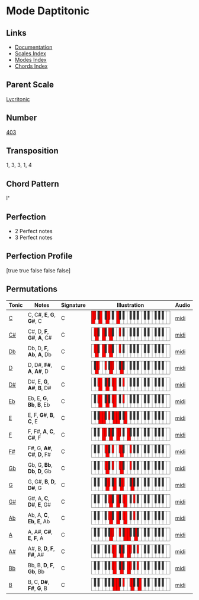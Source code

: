 # Mode Daptitonic

## Links

- [Documentation](README.md)
- [Scales Index](Scales.md)
- [Modes Index](Modes.md)
- [Chords Index](Chords.md)

## Parent Scale

[Lycritonic](ScaleLycritonic.md)

## Number

[403](https://ianring.com/musictheory/scales/403)

## Transposition

1, 3, 3, 1, 4

## Chord Pattern

I⁺

## Perfection

- 2 Perfect notes
- 3 Perfect notes

## Perfection Profile

[true true false false false]

## Permutations

| Tonic | Notes | Signature | Illustration | Audio |
|-------|-------|-----------|--------------|-------|
| [C](ModeCNaturalDaptitonic.md) | C, C#, **E**, **G**, **G#**, C | C | ![CNaturalDaptitonic](ModeCNaturalDaptitonic.png) | [midi](https://github.com/edipermadi/music/blob/main/docs/ModeCNaturalDaptitonic.mid?raw=true) |
| [C#](ModeCSharpDaptitonic.md) | C#, D, **F**, **G#**, **A**, C# | C | ![CSharpDaptitonic](ModeCSharpDaptitonic.png) | [midi](https://github.com/edipermadi/music/blob/main/docs/ModeCSharpDaptitonic.mid?raw=true) |
| [Db](ModeDFlatDaptitonic.md) | Db, D, **F**, **Ab**, **A**, Db | C | ![DFlatDaptitonic](ModeDFlatDaptitonic.png) | [midi](https://github.com/edipermadi/music/blob/main/docs/ModeDFlatDaptitonic.mid?raw=true) |
| [D](ModeDNaturalDaptitonic.md) | D, D#, **F#**, **A**, **A#**, D | C | ![DNaturalDaptitonic](ModeDNaturalDaptitonic.png) | [midi](https://github.com/edipermadi/music/blob/main/docs/ModeDNaturalDaptitonic.mid?raw=true) |
| [D#](ModeDSharpDaptitonic.md) | D#, E, **G**, **A#**, **B**, D# | C | ![DSharpDaptitonic](ModeDSharpDaptitonic.png) | [midi](https://github.com/edipermadi/music/blob/main/docs/ModeDSharpDaptitonic.mid?raw=true) |
| [Eb](ModeEFlatDaptitonic.md) | Eb, E, **G**, **Bb**, **B**, Eb | C | ![EFlatDaptitonic](ModeEFlatDaptitonic.png) | [midi](https://github.com/edipermadi/music/blob/main/docs/ModeEFlatDaptitonic.mid?raw=true) |
| [E](ModeENaturalDaptitonic.md) | E, F, **G#**, **B**, **C**, E | C | ![ENaturalDaptitonic](ModeENaturalDaptitonic.png) | [midi](https://github.com/edipermadi/music/blob/main/docs/ModeENaturalDaptitonic.mid?raw=true) |
| [F](ModeFNaturalDaptitonic.md) | F, F#, **A**, **C**, **C#**, F | C | ![FNaturalDaptitonic](ModeFNaturalDaptitonic.png) | [midi](https://github.com/edipermadi/music/blob/main/docs/ModeFNaturalDaptitonic.mid?raw=true) |
| [F#](ModeFSharpDaptitonic.md) | F#, G, **A#**, **C#**, **D**, F# | C | ![FSharpDaptitonic](ModeFSharpDaptitonic.png) | [midi](https://github.com/edipermadi/music/blob/main/docs/ModeFSharpDaptitonic.mid?raw=true) |
| [Gb](ModeGFlatDaptitonic.md) | Gb, G, **Bb**, **Db**, **D**, Gb | C | ![GFlatDaptitonic](ModeGFlatDaptitonic.png) | [midi](https://github.com/edipermadi/music/blob/main/docs/ModeGFlatDaptitonic.mid?raw=true) |
| [G](ModeGNaturalDaptitonic.md) | G, G#, **B**, **D**, **D#**, G | C | ![GNaturalDaptitonic](ModeGNaturalDaptitonic.png) | [midi](https://github.com/edipermadi/music/blob/main/docs/ModeGNaturalDaptitonic.mid?raw=true) |
| [G#](ModeGSharpDaptitonic.md) | G#, A, **C**, **D#**, **E**, G# | C | ![GSharpDaptitonic](ModeGSharpDaptitonic.png) | [midi](https://github.com/edipermadi/music/blob/main/docs/ModeGSharpDaptitonic.mid?raw=true) |
| [Ab](ModeAFlatDaptitonic.md) | Ab, A, **C**, **Eb**, **E**, Ab | C | ![AFlatDaptitonic](ModeAFlatDaptitonic.png) | [midi](https://github.com/edipermadi/music/blob/main/docs/ModeAFlatDaptitonic.mid?raw=true) |
| [A](ModeANaturalDaptitonic.md) | A, A#, **C#**, **E**, **F**, A | C | ![ANaturalDaptitonic](ModeANaturalDaptitonic.png) | [midi](https://github.com/edipermadi/music/blob/main/docs/ModeANaturalDaptitonic.mid?raw=true) |
| [A#](ModeASharpDaptitonic.md) | A#, B, **D**, **F**, **F#**, A# | C | ![ASharpDaptitonic](ModeASharpDaptitonic.png) | [midi](https://github.com/edipermadi/music/blob/main/docs/ModeASharpDaptitonic.mid?raw=true) |
| [Bb](ModeBFlatDaptitonic.md) | Bb, B, **D**, **F**, **Gb**, Bb | C | ![BFlatDaptitonic](ModeBFlatDaptitonic.png) | [midi](https://github.com/edipermadi/music/blob/main/docs/ModeBFlatDaptitonic.mid?raw=true) |
| [B](ModeBNaturalDaptitonic.md) | B, C, **D#**, **F#**, **G**, B | C | ![BNaturalDaptitonic](ModeBNaturalDaptitonic.png) | [midi](https://github.com/edipermadi/music/blob/main/docs/ModeBNaturalDaptitonic.mid?raw=true) |
